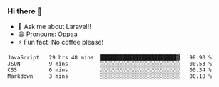 ### Hi there 👋

<!--
**reubenwedson/reubenwedson** is a ✨ _special_ ✨ repository because its `README.md` (this file) appears on your GitHub profile.
Here are some ideas to get you started:
- 📫 How to reach me: 
- 🔭 I’m currently working on awesome talent app
- 🌱 I’m currently learning extreme Vue js technical stuffs
- 👯 I’m looking to collaborate on start ups challenges
- 🤔 I’m looking for help with time
-->
- 💬 Ask me about Laravel!!
- 😄 Pronouns: Oppaa
- ⚡ Fun fact: No coffee please!

<!--START_SECTION:waka-->
```text
JavaScript   29 hrs 48 mins  ████████████████████████▓   98.90 % 
JSON         9 mins          ░░░░░░░░░░░░░░░░░░░░░░░░░   00.53 % 
CSS          6 mins          ░░░░░░░░░░░░░░░░░░░░░░░░░   00.34 % 
Markdown     3 mins          ░░░░░░░░░░░░░░░░░░░░░░░░░   00.18 % 
```
<!--END_SECTION:waka-->
